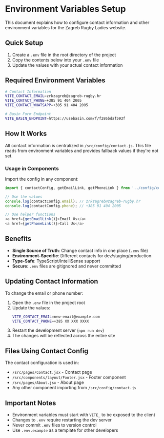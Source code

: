 # Environment Variables Setup

This document explains how to configure contact information and other environment variables for the Zagreb Rugby Ladies website.

## Quick Setup

1. Create a `.env` file in the root directory of the project
2. Copy the contents below into your `.env` file
3. Update the values with your actual contact information

## Required Environment Variables

```bash
# Contact Information
VITE_CONTACT_EMAIL=zrkzagreb@zagreb-rugby.hr
VITE_CONTACT_PHONE=+385 91 404 2005
VITE_CONTACT_WHATSAPP=+385 91 404 2005

# Basin Form Endpoint
VITE_BASIN_ENDPOINT=https://usebasin.com/f/f286bdaf593f
```

## How It Works

All contact information is centralized in `/src/config/contact.js`. This file reads from environment variables and provides fallback values if they're not set.

### Usage in Components

Import the config in any component:

```javascript
import { contactConfig, getEmailLink, getPhoneLink } from '../config/contact';

// Use the values
console.log(contactConfig.email); // zrkzagreb@zagreb-rugby.hr
console.log(contactConfig.phone); // +385 91 404 2005

// Use helper functions
<a href={getEmailLink()}>Email Us</a>
<a href={getPhoneLink()}>Call Us</a>
```

## Benefits

-   **Single Source of Truth**: Change contact info in one place (`.env` file)
-   **Environment-Specific**: Different contacts for dev/staging/production
-   **Type-Safe**: TypeScript/IntelliSense support
-   **Secure**: `.env` files are gitignored and never committed

## Updating Contact Information

To change the email or phone number:

1. Open the `.env` file in the project root
2. Update the values:
    ```bash
    VITE_CONTACT_EMAIL=new-email@example.com
    VITE_CONTACT_PHONE=+385 XX XXX XXXX
    ```
3. Restart the development server (`npm run dev`)
4. The changes will be reflected across the entire site

## Files Using Contact Config

The contact configuration is used in:

-   `/src/pages/Contact.jsx` - Contact page
-   `/src/components/layout/Footer.jsx` - Footer component
-   `/src/pages/About.jsx` - About page
-   Any other component importing from `/src/config/contact.js`

## Important Notes

-   Environment variables must start with `VITE_` to be exposed to the client
-   Changes to `.env` require restarting the dev server
-   Never commit `.env` files to version control
-   Use `.env.example` as a template for other developers
